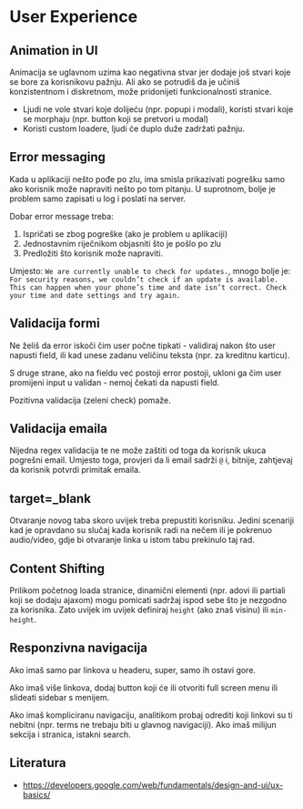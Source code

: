 # User Experience

## Animation in UI

Animacija se uglavnom uzima kao negativna stvar jer dodaje još stvari koje se bore za korisnikovu pažnju. Ali ako se potrudiš da je učiniš konzistentnom i diskretnom, može pridonijeti funkcionalnosti stranice.
* Ljudi ne vole stvari koje dolijeću (npr. popupi i modali), koristi stvari koje se morphaju (npr. button koji se pretvori u modal)
* Koristi custom loadere, ljudi će duplo duže zadržati pažnju.

## Error messaging

Kada u aplikaciji nešto pođe po zlu, ima smisla prikazivati pogrešku samo ako korisnik može napraviti nešto po tom pitanju. U suprotnom, bolje je problem samo zapisati u log i poslati na server.

Dobar error message treba:
1) Ispričati se zbog pogreške (ako je problem u aplikaciji)
2) Jednostavnim riječnikom objasniti što je pošlo po zlu
3) Predložiti što korisnik može napraviti.

Umjesto: `We are currently unable to check for updates.`, mnogo bolje je:
`For security reasons, we couldn’t check if an update is available. This can happen when your phone’s time and date isn’t correct. Check your time and date settings and try again.`

## Validacija formi

Ne želiš da error iskoči čim user počne tipkati - validiraj nakon što user napusti field, ili kad unese zadanu veličinu teksta (npr. za kreditnu karticu).

S druge strane, ako na fieldu već postoji error postoji, ukloni ga čim user promijeni input u validan - nemoj čekati da napusti field.

Pozitivna validacija (zeleni check) pomaže.

## Validacija emaila

Nijedna regex validacija te ne može zaštiti od toga da korisnik ukuca pogrešni email. Umjesto toga, provjeri da li email sadrži `@` i, bitnije, zahtjevaj da korisnik potvrdi primitak emaila.

## target=_blank

Otvaranje novog taba skoro uvijek treba prepustiti korisniku. Jedini scenariji kad je opravdano su slučaj kada korisnik radi na nečem ili je pokrenuo audio/video, gdje bi otvaranje linka u istom tabu prekinulo taj rad.

## Content Shifting

Prilikom početnog loada stranice, dinamični elementi (npr. adovi ili partiali koji se dodaju ajaxom) mogu pomicati sadržaj ispod sebe što je nezgodno za korisnika. Zato uvijek im uvijek definiraj `height` (ako znaš visinu) ili `min-height`.

## Responzivna navigacija

Ako imaš samo par linkova u headeru, super, samo ih ostavi gore.

Ako imaš više linkova, dodaj button koji će ili otvoriti full screen menu ili slideati sidebar s menijem.

Ako imaš kompliciranu navigaciju, analitikom probaj odrediti koji linkovi su ti nebitni (npr. terms ne trebaju biti u glavnog navigaciji). Ako imaš milijun sekcija i stranica, istakni search.

## Literatura

* https://developers.google.com/web/fundamentals/design-and-ui/ux-basics/
